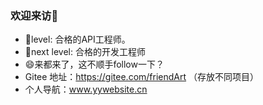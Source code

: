 ### 欢迎来访👋

- 🌱level: 合格的API工程师。
- 🌱next level: 合格的开发工程师
- 😄来都来了，这不顺手follow一下？
- Gitee 地址：https://gitee.com/friendArt （存放不同项目）
- 个人导航：www.yywebsite.cn  


<!--
**YYForReal/YYForReal** is a ✨ _special_ ✨ repository because its `README.md` (this file) appears on your GitHub profile.
Here are some ideas to get you started:
- 🔭 I’m currently working on ...
- 🌱 I’m currently learning ...
- 👯 I’m looking to collaborate on ...
- 🤔 I’m looking for help with ...
- 💬 Ask me about ...
- 📫 How to reach me: ...
- 😄 Pronouns: ...
- ⚡ Fun fact: ...
-->
